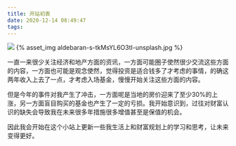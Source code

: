 ```yaml
---
title: 开站初衷
date: 2020-12-14 08:49:47
tags:
---
```

![](aldebaran-s-tkMsYL6O3tI-unsplash.jpg)
{% asset_img aldebaran-s-tkMsYL6O3tI-unsplash.jpg  %}

一直一来很少关注经济和地产方面的资讯，一方面可能圈子使然很少交流这些方面的内容，一方面也可能是观念使然，觉得投资是适合钱多了才考虑的事情，的确这两年收入上去了一点，才考虑入场基金，慢慢开始关注这些方面的内容。

但是今年的事件对我产生了冲击，一方面呢是当地的房价迎来了至少30%的上涨，另一方面盲目购买的基金也产生了一定的亏损。我开始意识到，过往对财富认识的缺失会导致我在未来很多年措施很多增值甚至是保值的机会。

因此我会开始在这个小站上更新一些我生活上和财富规划上的学习和思考，让未来变得更好。